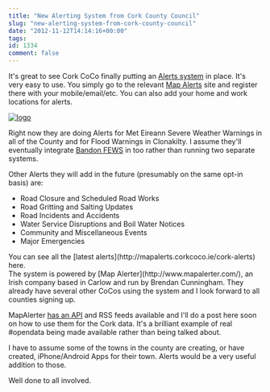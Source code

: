 ```yaml
---
title: "New Alerting System from Cork County Council"
slug: "new-alerting-system-from-cork-county-council"
date: "2012-11-12T14:14:16+00:00"
tags:
id: 1334
comment: false
---
```


It's great to see Cork CoCo finally putting an [Alerts system](http://mapalerts.corkcoco.ie/) in place. It's very easy to use. You simply go to the relevant [Map Alerts](http://mapalerts.corkcoco.ie/) site and register there with your mobile/email/etc. You can also add your home and work locations for alerts.

[![](https://d1tidq54inel9p.cloudfront.net/wp-content/uploads/2012/11/logo.jpg "logo")](http://mapalerts.corkcoco.ie/)

Right now they are doing Alerts for Met Eireann Severe Weather Warnings in all of the County and for Flood Warnings in Clonakilty. I assume they'll eventually integrate [Bandon FEWS](http://bandonfloodwarning.ie/) in too rather than running two separate systems.

Other Alerts they will add in the future (presumably on the same opt-in basis) are:

*   Road Closure and Scheduled Road Works
*   Road Gritting and Salting Updates
*   Road Incidents and Accidents
*   Water Service Disruptions and Boil Water Notices
*   Community and Miscellaneous Events
*   Major Emergencies
<div>You can see all the [latest alerts](http://mapalerts.corkcoco.ie/cork-alerts) here.</div>
The system is powered by [Map Alerter](http://www.mapalerter.com/), an Irish company based in Carlow and run by Brendan Cunningham. They already have several other CoCos using the system and I look forward to all counties signing up.

MapAlerter [has an API](http://api.mapalerter.com/) and RSS feeds available and I'll do a post here soon on how to use them for the Cork data. It's a brilliant example of real #opendata being made available rather than being talked about.

I have to assume some of the towns in the county are creating, or have created, iPhone/Android Apps for their town. Alerts would be a very useful addition to those.

Well done to all involved.
